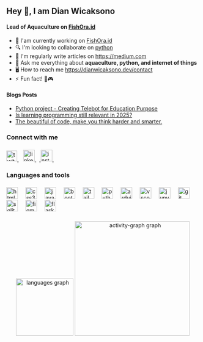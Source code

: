 <h2 align="left">Hey 👋, I am Dian Wicaksono</h2>

<h4><strong align="left">Lead of Aquaculture on</strong> <a href="#" target="_blank">
      FishOra.id
    </a>
</h4>

<ul>
  <li>🔭 I'am currently working on <a href="#" target="_blank">
      FishOra.id
    </a></li>
  <li>🔍 I'm looking to collaborate on <a href="https://www.python.org/" target="_blank">
    python
  </a></li>
  <li>📕 I'm regularly write articles on <a href="https://medium.com/" target="_blank">
    https://medium.com
  </a></li>
  <li>💬 Ask me everything about <strong>aquaculture, python, and internet of things</strong></li>
  <li>🖥️ How to reach me <a href="#" target="_blank">
    https://dianwicaksono.dev/contact
  </a></li>
  <li>⚡ Fun fact! 💓🎮</strong></li>
</ul>

<h4><strong align="left">Blogs Posts</strong></h4>

<ul>
    <li><a href="#" target="_blank">
      Python project - Creating Telebot for Education Purpose
    </a></li>
    <li><a href="#" target="_blank">
      Is learning programming still relevant in 2025?
    </a></li>
    <li><a href="#" target="_blank">
      The beautiful of code, make you think harder and smarter.
    </a></li>
</ul>

<h3 align="left">Connect with me</h3>

###

<div align="left">
  <a href="https://x.com/baseleusnara"><img src="https://cdn.jsdelivr.net/gh/devicons/devicon/icons/twitter/twitter-original.svg" height="28" alt="twitter logo"  />
    <img width="8" /></a>
  <a href="https://www.linkedin.com/in/dian-wicaksono/" target="_blank">
    <img src="https://cdn.jsdelivr.net/gh/devicons/devicon/icons/linkedin/linkedin-original.svg" height="30" alt="linkedin logo"  />
        <img width="8" />
  </a>
  <a href="https://www.instagram.com/helios.ui/">
        <img src="https://raw.githubusercontent.com/maurodesouza/profile-readme-generator/master/src/assets/icons/social/instagram/default.svg" width="30" height="30" alt="instagram logo"/>
        <img width="8" />
  </a>
</div>

###

<h3 align="left">Languages and tools</h3>

###

  <div align="left">
  <img src="https://cdn.jsdelivr.net/gh/devicons/devicon/icons/html5/html5-original.svg" height="30" alt="html5 logo"  />
  <img width="12" />
  <img src="https://cdn.jsdelivr.net/gh/devicons/devicon/icons/css3/css3-original.svg" height="30" alt="css3 logo"  />
  <img width="12" />
  <img src="https://cdn.jsdelivr.net/gh/devicons/devicon/icons/javascript/javascript-original.svg" height="30" alt="javascript logo"  />
  <img width="12" />
  <img src="https://cdn.jsdelivr.net/gh/devicons/devicon/icons/bootstrap/bootstrap-original.svg" height="30" alt="bootstrap logo"  />
  <img width="12" />
  <img src="https://cdn.jsdelivr.net/gh/devicons/devicon/icons/tailwindcss/tailwindcss-original-wordmark.svg" height="30" alt="tailwindcss logo"  />
  <img width="12" />
  <img src="https://cdn.jsdelivr.net/gh/devicons/devicon/icons/python/python-original.svg" height="30" alt="python logo"  />
  <img width="12" />
  <img src="https://cdn.jsdelivr.net/gh/devicons/devicon/icons/arduino/arduino-original.svg" height="30" alt="arduino logo"  />
  <img width="12" />
  <img src="https://cdn.jsdelivr.net/gh/devicons/devicon/icons/vscode/vscode-original.svg" height="30" alt="vscode logo"  />
  <img width="12" />
  <img src="https://cdn.jsdelivr.net/gh/devicons/devicon/icons/jupyter/jupyter-original.svg" height="30" alt="jupyter logo"  />
  <img width="12" />
  <img src="https://cdn.jsdelivr.net/gh/devicons/devicon/icons/git/git-original.svg" height="30" alt="git logo"  />
  <img width="12" />
  <img src="https://cdn.jsdelivr.net/gh/devicons/devicon/icons/sqlite/sqlite-original.svg" height="30" alt="sqlite logo"  />
  <img width="12" />
  <img src="https://cdn.jsdelivr.net/gh/devicons/devicon/icons/figma/figma-original.svg" height="30" alt="figma logo"  />
  <img width="12" />
  <img src="https://cdn.jsdelivr.net/gh/devicons/devicon/icons/flask/flask-original.svg" height="30" alt="flask logo"  />
</div>

###

<div align="center">
  <img src="https://github-readme-stats.vercel.app/api/top-langs?username=DianKartiko&locale=en&hide_title=false&layout=compact&card_width=320&langs_count=5&theme=dracula&hide_border=false&order=2" height="150" alt="languages graph"  />
  <img src="https://github-readme-activity-graph.vercel.app/graph?username=DianKartiko&radius=16&theme=react&area=true&order=5" height="300" alt="activity-graph graph"  />
</div>

###

